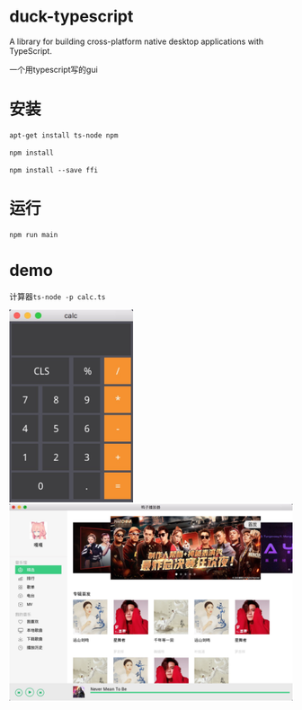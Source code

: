 # duck-typescript
A library for building cross-platform native desktop applications with TypeScript.

一个用typescript写的gui

# 安装
`apt-get install ts-node npm`

`npm install`

`npm install --save ffi`

# 运行
`npm run main`

# demo
计算器`ts-node -p calc.ts`

<img src="https://raw.githubusercontent.com/evilbinary/duck-typescript/master/screenshot/calc.png" width="220px" />

<img src="https://raw.githubusercontent.com/evilbinary/duck-typescript/master/screenshot/music.png" width="800px" />

